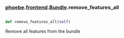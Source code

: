 ### [phoebe](phoebe.md).[frontend](frontend.md).[Bundle](Bundle.md).remove_features_all

```py

def remove_features_all(self)

```



Remove all features from the bundle

